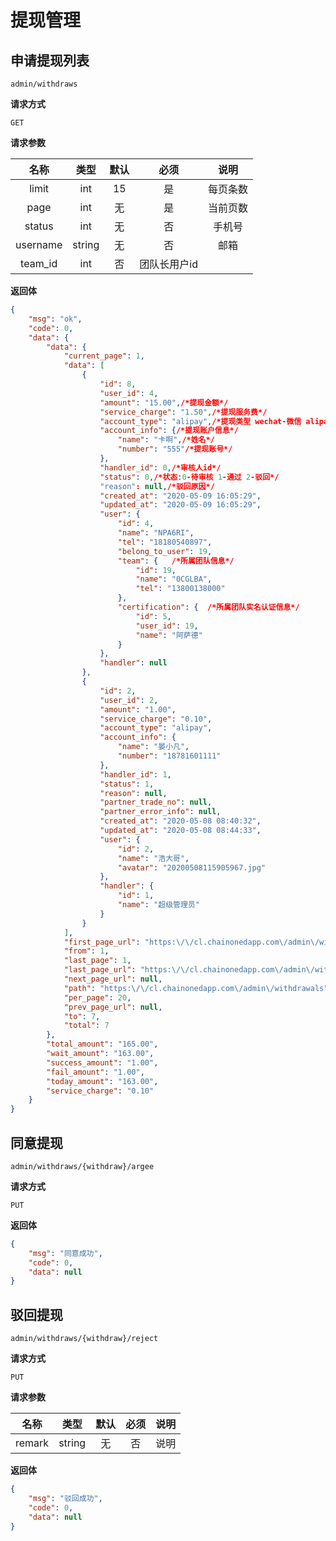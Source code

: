 # 提现管理

## 申请提现列表

`admin/withdraws`

**请求方式**

`GET`

**请求参数**

|   名称    |  类型  | 默认 | 必须 |   说明   |
| :-------: | :----: | :--: | :--: | :------: |
|   limit   |  int   |  15  |  是  | 每页条数 |
| page |  int   |  无  |  是  | 当前页数  |
|   status   | int |  无  |  否  |  手机号  |
|   username   | string |  无  |  否  |   邮箱   |
| team_id |  int   |  否  |                   团队长用户id                      |

**返回体**

```json
{
    "msg": "ok",
    "code": 0,
    "data": {
        "data": {
            "current_page": 1,
            "data": [
                {
                    "id": 8,
                    "user_id": 4,
                    "amount": "15.00",/*提现金额*/
                    "service_charge": "1.50",/*提现服务费*/
                    "account_type": "alipay",/*提现类型 wechat-微信 alipay-支付宝*/
                    "account_info": {/*提现账户信息*/
                        "name": "卡啊",/*姓名*/
                        "number": "555"/*提现账号*/
                    },
                    "handler_id": 0,/*审核人id*/
                    "status": 0,/*状态:0-待审核 1-通过 2-驳回*/
                    "reason": null,/*驳回原因*/
                    "created_at": "2020-05-09 16:05:29",
                    "updated_at": "2020-05-09 16:05:29",
                    "user": {
                        "id": 4,
                        "name": "NPA6RI",
                        "tel": "18180540897",
                        "belong_to_user": 19,
                        "team": {   /*所属团队信息*/
                            "id": 19,
                            "name": "0CGLBA",
                            "tel": "13800138000"
                        },
                        "certification": {  /*所属团队实名认证信息*/
                            "id": 5,
                            "user_id": 19,
                            "name": "阿萨德"
                        }
                    },
                    "handler": null
                },
                {
                    "id": 2,
                    "user_id": 2,
                    "amount": "1.00",
                    "service_charge": "0.10",
                    "account_type": "alipay",
                    "account_info": {
                        "name": "晏小凡",
                        "number": "18781601111"
                    },
                    "handler_id": 1,
                    "status": 1,
                    "reason": null,
                    "partner_trade_no": null,
                    "partner_error_info": null,
                    "created_at": "2020-05-08 08:40:32",
                    "updated_at": "2020-05-08 08:44:33",
                    "user": {
                        "id": 2,
                        "name": "浩大哥",
                        "avatar": "20200508115905967.jpg"
                    },
                    "handler": {
                        "id": 1,
                        "name": "超级管理员"
                    }
                }
            ],
            "first_page_url": "https:\/\/cl.chainonedapp.com\/admin\/withdrawals?page=1",
            "from": 1,
            "last_page": 1,
            "last_page_url": "https:\/\/cl.chainonedapp.com\/admin\/withdrawals?page=1",
            "next_page_url": null,
            "path": "https:\/\/cl.chainonedapp.com\/admin\/withdrawals",
            "per_page": 20,
            "prev_page_url": null,
            "to": 7,
            "total": 7
        },
        "total_amount": "165.00",
        "wait_amount": "163.00",
        "success_amount": "1.00",
        "fail_amount": "1.00",
        "today_amount": "163.00",
        "service_charge": "0.10"
    }
}
```

## 同意提现

`admin/withdraws/{withdraw}/argee`

**请求方式**

`PUT`

**返回体**

```json
{
    "msg": "同意成功",
    "code": 0,
    "data": null
}
```

## 驳回提现

`admin/withdraws/{withdraw}/reject`

**请求方式**

`PUT`

**请求参数**

|  名称  |  类型  | 默认 | 必须 |      说明       |
| :----: | :----: | :--: | :--: | :-------------: |
| remark | string |  无  |  否  |      说明       |

**返回体**

```json
{
    "msg": "驳回成功",
    "code": 0,
    "data": null
}
```

